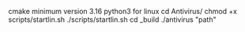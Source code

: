 cmake minimum version 3.16
python3
for linux
cd Antivirus/
chmod +x scripts/startlin.sh
./scripts/startlin.sh
cd _build
./antivirus "path"
